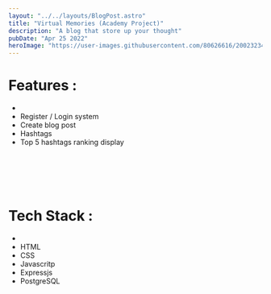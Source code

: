 ```yaml
---
layout: "../../layouts/BlogPost.astro"
title: "Virtual Memories (Academy Project)"
description: "A blog that store up your thought"
pubDate: "Apr 25 2022"
heroImage: "https://user-images.githubusercontent.com/80626616/200232345-76e0b50b-c5e5-4b2e-8328-e7c20bca1f54.gif"
---
```


# Features :
- <br/>
- Register / Login system
- Create blog post
- Hashtags
- Top 5 hashtags ranking display

<br/>
<br/>
<br/>
<br/>

# Tech Stack :
- <br/>
- HTML
- CSS
- Javascritp
- Expressjs
- PostgreSQL
